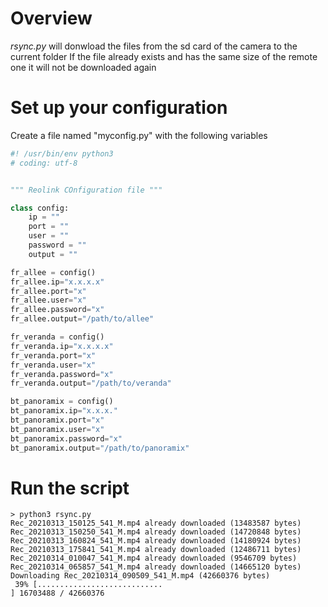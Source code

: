 # Overview
*rsync.py* will donwload the files from the sd card of the camera to the current folder
If the file already exists and has the same size of the remote one it will not be downloaded again

# Set up your configuration
Create a file named "myconfig.py" with the following variables

```python
#! /usr/bin/env python3
# coding: utf-8


""" Reolink COnfiguration file """

class config:
    ip = ""
    port = ""
    user = ""
    password = ""
    output = ""

fr_allee = config()
fr_allee.ip="x.x.x.x"
fr_allee.port="x"
fr_allee.user="x"
fr_allee.password="x"
fr_allee.output="/path/to/allee"

fr_veranda = config()
fr_veranda.ip="x.x.x.x"
fr_veranda.port="x"
fr_veranda.user="x"
fr_veranda.password="x"
fr_veranda.output="/path/to/veranda"

bt_panoramix = config()
bt_panoramix.ip="x.x.x."
bt_panoramix.port="x"
bt_panoramix.user="x"
bt_panoramix.password="x"
bt_panoramix.output="/path/to/panoramix"

```

# Run the script
```console
> python3 rsync.py 
Rec_20210313_150125_541_M.mp4 already downloaded (13483587 bytes)
Rec_20210313_150250_541_M.mp4 already downloaded (14720848 bytes)
Rec_20210313_160824_541_M.mp4 already downloaded (14180924 bytes)
Rec_20210313_175841_541_M.mp4 already downloaded (12486711 bytes)
Rec_20210314_010047_541_M.mp4 already downloaded (9546709 bytes)
Rec_20210314_065857_541_M.mp4 already downloaded (14665120 bytes)
Downloading Rec_20210314_090509_541_M.mp4 (42660376 bytes)
 39% [............................                                            ] 16703488 / 42660376
```
